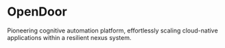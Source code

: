 # OpenDoor
Pioneering cognitive automation platform, effortlessly scaling cloud-native applications within a resilient nexus system.
